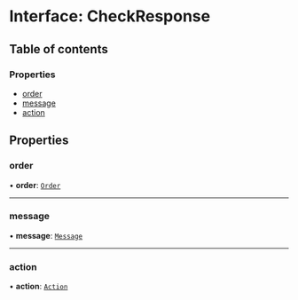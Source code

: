 # Interface: CheckResponse

## Table of contents

### Properties

- [order](CheckResponse.md#order)
- [message](CheckResponse.md#message)
- [action](CheckResponse.md#action)

## Properties

### order

• **order**: [`Order`](Order.md)

___

### message

• **message**: [`Message`](Message.md)

___

### action

• **action**: [`Action`](Action.md)
